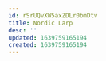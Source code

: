 ```yaml
---
id: rSrUQvXW5axZDLr0bmDtv
title: Nordic Larp
desc: ''
updated: 1639759165194
created: 1639759165194
---
```


